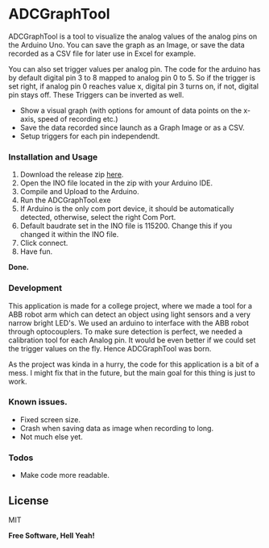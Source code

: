 # ADCGraphTool

ADCGraphTool is a tool to visualize the analog values of the analog pins on the Arduino Uno. You can save the graph as an Image, or save the data recorded as a CSV file for later use in Excel for example.

You can also set trigger values per analog pin. The code for the arduino has by default digital pin 3 to 8 mapped to analog pin 0 to 5. So if the trigger is set right, if analog pin 0 reaches value x, digital pin 3 turns on, if not, digital pin stays off. These Triggers can be inverted as well.

  - Show a visual graph (with options for amount of data points on the x-axis, speed of recording etc.)
  - Save the data recorded since launch as a Graph Image or as a CSV.
  - Setup triggers for each pin independendt.

### Installation and Usage

1. Download the release zip [here](http://tocome.com).
2. Open the INO file located in the zip with your Arduino IDE.
3. Compile and Upload to the Arduino.
4. Run the ADCGraphTool.exe 
5. If Arduino is the only com port device, it should be automatically detected, otherwise, select the right Com Port.
6. Default baudrate set in the INO file is 115200. Change this if you changed it within the INO file.
7. Click connect.
8. Have fun.

**Done.**

### Development

This application is made for a college project, where we made a tool for a ABB robot arm which can detect an object using light sensors and a very narrow bright LED's. We used an arduino to interface with the ABB robot through optocouplers. To make sure detection is perfect, we needed a calibration tool for each Analog pin. It would be even better if we could set the trigger values on the fly. Hence ADCGraphTool was born. 

As the project was kinda in a hurry, the code for this application is a bit of a mess. I might fix that in the future, but the main goal for this thing is just to work.

### Known issues.
- Fixed screen size. 
- Crash when saving data as image when recording to long.
- Not much else yet.

### Todos

 - Make code more readable.

License
----

MIT


**Free Software, Hell Yeah!**
